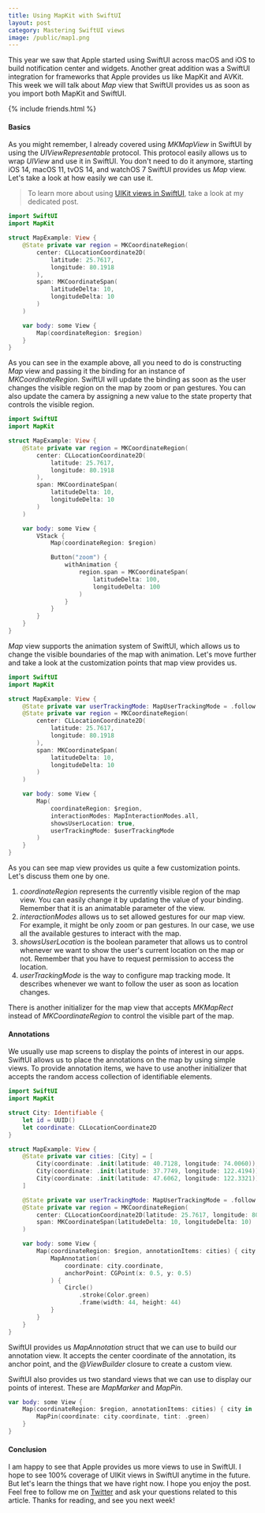 ```yaml
---
title: Using MapKit with SwiftUI
layout: post
category: Mastering SwiftUI views
image: /public/map1.png
---
```


This year we saw that Apple started using SwiftUI across macOS and iOS to build notification center and widgets. Another great addition was a SwiftUI integration for frameworks that Apple provides us like MapKit and AVKit. This week we will talk about *Map* view that SwiftUI provides us as soon as you import both MapKit and SwiftUI.

{% include friends.html %}

#### Basics
As you might remember, I already covered using *MKMapView* in SwiftUI by using the *UIViewRepresentable* protocol. This protocol easily allows us to wrap *UIView* and use it in SwiftUI. You don't need to do it anymore, starting iOS 14, macOS 11, tvOS 14, and watchOS 7 SwiftUI provides us *Map* view. Let's take a look at how easily we can use it.

> To learn more about using [UIKit views in SwiftUI](/2020/01/29/using-uikit-views-in-swiftui/), take a look at my dedicated post.

```swift
import SwiftUI
import MapKit

struct MapExample: View {
    @State private var region = MKCoordinateRegion(
        center: CLLocationCoordinate2D(
            latitude: 25.7617,
            longitude: 80.1918
        ),
        span: MKCoordinateSpan(
            latitudeDelta: 10,
            longitudeDelta: 10
        )
    )

    var body: some View {
        Map(coordinateRegion: $region)
    }
}
```

As you can see in the example above, all you need to do is constructing *Map* view and passing it the binding for an instance of *MKCoordinateRegion*. SwiftUI will update the binding as soon as the user changes the visible region on the map by zoom or pan gestures. You can also update the camera by assigning a new value to the state property that controls the visible region.

```swift
import SwiftUI
import MapKit

struct MapExample: View {
    @State private var region = MKCoordinateRegion(
        center: CLLocationCoordinate2D(
            latitude: 25.7617,
            longitude: 80.1918
        ),
        span: MKCoordinateSpan(
            latitudeDelta: 10,
            longitudeDelta: 10
        )
    )

    var body: some View {
        VStack {
            Map(coordinateRegion: $region)

            Button("zoom") {
                withAnimation {
                    region.span = MKCoordinateSpan(
                        latitudeDelta: 100,
                        longitudeDelta: 100
                    )
                }
            }
        }
    }
}
```

*Map* view supports the animation system of SwiftUI, which allows us to change the visible boundaries of the map with animation. Let's move further and take a look at the customization points that map view provides us.

```swift
import SwiftUI
import MapKit

struct MapExample: View {
    @State private var userTrackingMode: MapUserTrackingMode = .follow
    @State private var region = MKCoordinateRegion(
        center: CLLocationCoordinate2D(
            latitude: 25.7617,
            longitude: 80.1918
        ),
        span: MKCoordinateSpan(
            latitudeDelta: 10,
            longitudeDelta: 10
        )
    )

    var body: some View {
        Map(
            coordinateRegion: $region,
            interactionModes: MapInteractionModes.all,
            showsUserLocation: true,
            userTrackingMode: $userTrackingMode
        )
    }
}
```

As you can see map view provides us quite a few customization points. Let's discuss them one by one.

1. *coordinateRegion* represents the currently visible region of the map view. You can easily change it by updating the value of your binding. Remember that it is an animatable parameter of the view.
2. *interactionModes* allows us to set allowed gestures for our map view. For example, it might be only zoom or pan gestures. In our case, we use all the available gestures to interact with the map.
3. *showsUserLocation* is the boolean parameter that allows us to control whenever we want to show the user's current location on the map or not. Remember that you have to request permission to access the location. 
4. *userTrackingMode* is the way to configure map tracking mode. It describes whenever we want to follow the user as soon as location changes.

There is another initializer for the map view that accepts *MKMapRect* instead of *MKCoordinateRegion* to control the visible part of the map.

#### Annotations 
We usually use map screens to display the points of interest in our apps. SwiftUI allows us to place the annotations on the map by using simple views. To provide annotation items, we have to use another initializer that accepts the random access collection of identifiable elements.

```swift
import SwiftUI
import MapKit

struct City: Identifiable {
    let id = UUID()
    let coordinate: CLLocationCoordinate2D
}

struct MapExample: View {
    @State private var cities: [City] = [
        City(coordinate: .init(latitude: 40.7128, longitude: 74.0060)),
        City(coordinate: .init(latitude: 37.7749, longitude: 122.4194)),
        City(coordinate: .init(latitude: 47.6062, longitude: 122.3321))
    ]

    @State private var userTrackingMode: MapUserTrackingMode = .follow
    @State private var region = MKCoordinateRegion(
        center: CLLocationCoordinate2D(latitude: 25.7617, longitude: 80.1918),
        span: MKCoordinateSpan(latitudeDelta: 10, longitudeDelta: 10)
    )

    var body: some View {
        Map(coordinateRegion: $region, annotationItems: cities) { city in
            MapAnnotation(
                coordinate: city.coordinate,
                anchorPoint: CGPoint(x: 0.5, y: 0.5)
            ) {
                Circle()
                    .stroke(Color.green)
                    .frame(width: 44, height: 44)
            }
        }
    }
}
```

SwiftUI provides us *MapAnnotation* struct that we can use to build our annotation view. It accepts the center coordinate of the annotation, its anchor point, and the @*ViewBuilder* closure to create a custom view.

SwiftUI also provides us two standard views that we can use to display our points of interest. These are *MapMarker* and *MapPin*.

```swift
var body: some View {
    Map(coordinateRegion: $region, annotationItems: cities) { city in
        MapPin(coordinate: city.coordinate, tint: .green)
    }
}
```

#### Conclusion
I am happy to see that Apple provides us more views to use in SwiftUI. I hope to see 100% coverage of UIKit views in SwiftUI anytime in the future. But let's learn the things that we have right now. I hope you enjoy the post. Feel free to follow me on [Twitter](https://twitter.com/mecid) and ask your questions related to this article. Thanks for reading, and see you next week!
